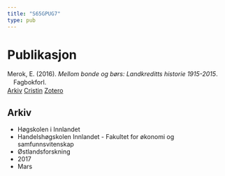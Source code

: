 ```yaml
---
title: "S65GPUG7"
type: pub
---
```

<h1>Publikasjon</h1>
<article id="csl-bib-container-S65GPUG7" class="csl-bib-container">
  <div class="csl-bib-body" style="line-height: 1.35; padding-left: 1em; text-indent:-1em;">
  <div class="csl-entry">Merok, E. (2016). <i>Mellom bonde og b&#xF8;rs: Landkreditts historie 1915-2015</i>. Fagbokforl.</div>
</div>
  <div class="csl-bib-buttons">
    <a href="#taxonomy-article-S65GPUG7" class="csl-bib-button">Arkiv</a>
    <a href alt="Cristin URL" class="csl-bib-button">Cristin</a>
    <a href alt="Zotero URL" class="csl-bib-button">Zotero</a>
  </div>
  <div id="csl-bib-meta-container-S65GPUG7"></div>
</article>
<div id="csl-bib-meta-S65GPUG7" class="csl-bib-meta">
  <article id="taxonomy-article-S65GPUG7" class="taxonomy-article">
    <h1>Arkiv</h1>
    <ul>
      <li>Høgskolen i Innlandet</li>
      <li>Handelshøgskolen Innlandet - Fakultet for økonomi og samfunnsvitenskap</li>
      <li>Østlandsforskning</li>
      <li>2017</li>
      <li>Mars</li>
    </ul>
  </article>
</div>
